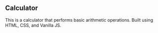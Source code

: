 ## Calculator 

This is a calculator that performs basic arithmetic operations. Built using HTML, CSS, and Vanilla JS.